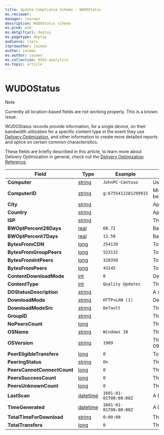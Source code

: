 ```yaml
---
title: Update Compliance Schema - WUDOStatus
ms.reviewer: 
manager: laurawi
description: WUDOStatus schema
ms.prod: w10
ms.mktglfcycl: deploy
ms.pagetype: deploy
audience: itpro
itproauthor: jaimeo
author: jaimeo
ms.author: jaimeo
ms.collection: M365-analytics
ms.topic: article
---
```


# WUDOStatus

> [!NOTE]
> Currently all location-based fields are not working properly. This is a known issue.

WUDOStatus records provide information, for a single device, on their bandwidth utilization for a specific content type in the event they use [Delivery Optimization](https://support.microsoft.com/help/4468254/windows-update-delivery-optimization-faq), and other information to create more detailed reports and splice on certain common characteristics.

These fields are briefly described in this article, to learn more about Delivery Optimization in general, check out the [Delivery Optimization Reference](do/waas-delivery-optimization-reference.md).

|Field |Type |Example |Description |
|-|-|-|-|
|**Computer** |[string](/azure/kusto/query/scalar-data-types/string) |`JohnPC-Contoso` |User or Organization-provided device name. If this appears as '#', then Device Name may not be sent through telemetry. To enable Device Name to be sent with telemetry, see [Enabling Device Name in Telemetry](./update-compliance-get-started.md). |
|**ComputerID** |[string](/azure/kusto/query/scalar-data-types/string) |`g:6755412281299915` |Microsoft Global Device Identifier. This is an internal identifier used by Microsoft. A connection to the end-user Managed Service Account (MSA) service is required for this identifier to be populated; no device data will be present in Update Compliance without this identifier. |
|**City** |[string](/azure/kusto/query/scalar-data-types/string) | |Approximate city device was in while downloading content, based on IP Address. |
|**Country** |[string](/azure/kusto/query/scalar-data-types/string) | |Approximate country device was in while downloading content, based on IP Address. |
|**ISP** |[string](/azure/kusto/query/scalar-data-types/string) | |The Internet Service Provider estimation. |
|**BWOptPercent28Days** |[real](/azure/kusto/query/scalar-data-types/real) |`68.72` |Bandwidth optimization (as a percentage of savings of total bandwidth otherwise incurred) as a result of using Delivery Optimization *for this device*, computed on a rolling 28-day basis. |
|**BWOptPercent7Days** |[real](/azure/kusto/query/scalar-data-types/real) |`13.58` |Bandwidth optimization (as a percentage of savings of total bandwidth otherwise incurred) as a result of using Delivery Optimization *for this device*, computed on a rolling 7-day basis. |
|**BytesFromCDN** |[long](/azure/kusto/query/scalar-data-types/long) |`254139` |Total number of bytes downloaded from a CDN versus a Peer. This counts against bandwidth optimization. |
|**BytesFromGroupPeers** |[long](/azure/kusto/query/scalar-data-types/long) |`523132` |Total number of bytes downloaded from Group Peers. |
|**BytesFromIntPeers** |[long](/azure/kusto/query/scalar-data-types/long) |`328350` |Total number of bytes downloaded from Internet Peers. |
|**BytesFromPeers** |[long](/azure/kusto/query/scalar-data-types/long) |`43145` |Total number of bytes downloaded from peers. |
|**ContentDownloadMode** |[int](/azure/kusto/query/scalar-data-types/int) |`0` |Device's Delivery Optimization [Download Mode](do/waas-delivery-optimization-reference.md#download-mode) configuration for this content. |
|**ContentType** |[int](/azure/kusto/query/scalar-data-types/int) |`Quality Updates` |The type of content being downloaded. |
|**DOStatusDescription** |[string](/azure/kusto/query/scalar-data-types/string) | |A short description of DO's status, if any. |
|**DownloadMode** |[string](/azure/kusto/query/scalar-data-types/string) |`HTTP+LAN (1)` |Device's Delivery Optimization [Download Mode](do/waas-delivery-optimization-reference.md#download-mode) configuration for this device. |
|**DownloadModeSrc** |[string](/azure/kusto/query/scalar-data-types/string) |`Default` |The source of the DownloadMode configuration. |
|**GroupID** |[string](/azure/kusto/query/scalar-data-types/string) | |The DO Group ID. |
|**NoPeersCount** |[long](/azure/kusto/query/scalar-data-types/long) | |The number of peers this device interacted with. |
|**OSName** |[string](/azure/kusto/query/scalar-data-types/string) |`Windows 10` |The name of the Operating System. This will always be Windows 10 for Update Compliance. |
|**OSVersion** |[string](/azure/kusto/query/scalar-data-types/string) |`1909` |The version of Windows 10. This typically is of the format of the year of the version's release, following the month. In this example, `1909` corresponds to 2019-09 (September). This maps to the `Major` portion of OSBuild.  |
|**PeerEligibleTransfers** |[long](/azure/kusto/query/scalar-data-types/long) |`0` |Total number of eligible transfers by Peers. |
|**PeeringStatus** |[string](/azure/kusto/query/scalar-data-types/string) |`On` |The DO Peering Status |
|**PeersCannotConnectCount**|[long](/azure/kusto/query/scalar-data-types/long) |`0` |The number of peers this device was unable to connect to. |
|**PeersSuccessCount** |[long](/azure/kusto/query/scalar-data-types/long) |`0` |The number of peers this device successfully connected to. |
|**PeersUnknownCount** |[long](/azure/kusto/query/scalar-data-types/long) |`0` |The number of peers for which there is an unknown relation. |
|**LastScan** |[datetime](/azure/kusto/query/scalar-data-types/datetime)|`1601-01-01T00:00:00Z` |A DateTime corresponding to the last time the device sent data to Microsoft. This does not necessarily mean all data that is needed to populate all fields Update Compliance uses was sent, this is more like a "heartbeat". |
|**TimeGenerated** |[datetime](/azure/kusto/query/scalar-data-types/datetime)|`1601-01-01T00:00:00Z` |A DateTime corresponding to the moment Azure Monitor Logs ingested this record to your Log Analytics workspace. |
|**TotalTimeForDownload** |[string](/azure/kusto/query/scalar-data-types/string) |`0:00:00` |The total time it took to download the content. |
|**TotalTransfers** |[long](/azure/kusto/query/scalar-data-types/long) |`0` |The total number of data transfers to download this content. |